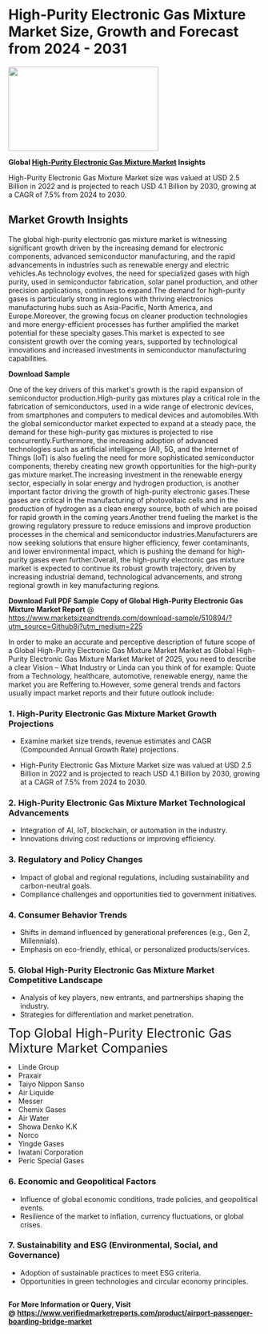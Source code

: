 <H1>High-Purity Electronic Gas Mixture Market Size, Growth and Forecast from 2024 - 2031</H1><img class="aligncenter size-medium wp-image-584254" src="https://thirdeyenews.in/wp-content/uploads/2024/09/Global-Market-Research-300x168.jpeg" alt="" width="300" height="168" /><p><strong>Global&nbsp;<a href="https://www.marketsizeandtrends.com/download-sample/510894/?utm_source=Github8j?utm_medium=225">High-Purity Electronic Gas Mixture Market</a> Insights</strong></p><p>High-Purity Electronic Gas Mixture Market size was valued at USD 2.5 Billion in 2022 and is projected to reach USD 4.1 Billion by 2030, growing at a CAGR of 7.5% from 2024 to 2030.</p><p><h2>Market Growth Insights</h2> <p>The global high-purity electronic gas mixture market is witnessing significant growth driven by the increasing demand for electronic components, advanced semiconductor manufacturing, and the rapid advancements in industries such as renewable energy and electric vehicles.As technology evolves, the need for specialized gases with high purity, used in semiconductor fabrication, solar panel production, and other precision applications, continues to expand.The demand for high-purity gases is particularly strong in regions with thriving electronics manufacturing hubs such as Asia-Pacific, North America, and Europe.Moreover, the growing focus on cleaner production technologies and more energy-efficient processes has further amplified the market potential for these specialty gases.This market is expected to see consistent growth over the coming years, supported by technological innovations and increased investments in semiconductor manufacturing capabilities.</p> <p><strong>Download Sample</strong></p> <p>One of the key drivers of this market's growth is the rapid expansion of semiconductor production.High-purity gas mixtures play a critical role in the fabrication of semiconductors, used in a wide range of electronic devices, from smartphones and computers to medical devices and automobiles.With the global semiconductor market expected to expand at a steady pace, the demand for these high-purity gas mixtures is projected to rise concurrently.Furthermore, the increasing adoption of advanced technologies such as artificial intelligence (AI), 5G, and the Internet of Things (IoT) is also fueling the need for more sophisticated semiconductor components, thereby creating new growth opportunities for the high-purity gas mixture market.The increasing investment in the renewable energy sector, especially in solar energy and hydrogen production, is another important factor driving the growth of high-purity electronic gases.These gases are critical in the manufacturing of photovoltaic cells and in the production of hydrogen as a clean energy source, both of which are poised for rapid growth in the coming years.Another trend fueling the market is the growing regulatory pressure to reduce emissions and improve production processes in the chemical and semiconductor industries.Manufacturers are now seeking solutions that ensure higher efficiency, fewer contaminants, and lower environmental impact, which is pushing the demand for high-purity gases even further.Overall, the high-purity electronic gas mixture market is expected to continue its robust growth trajectory, driven by increasing industrial demand, technological advancements, and strong regional growth in key manufacturing regions.<p><span class=""><strong>Download Full PDF Sample Copy of Global High-Purity Electronic Gas Mixture Market Report</strong> @ <a href="https://www.marketsizeandtrends.com/download-sample/510894/?utm_source=Github8j?utm_medium=225" target="_blank">https://www.marketsizeandtrends.com/download-sample/510894/?utm_source=Github8j?utm_medium=225</a></span></p><p>In order to make an accurate and perceptive description of future scope of a Global&nbsp;High-Purity Electronic Gas Mixture Market Market as Global&nbsp;High-Purity Electronic Gas Mixture Market Market of 2025, you need to describe a clear Vision &ndash; What Industry or Linda can you think of for example: Quote from a Technology, healthcare, automotive, renewable energy, name the market you are Reffering to.However, some general trends and factors usually impact market reports and their future outlook include:</p><h3>1.&nbsp;<strong>High-Purity Electronic Gas Mixture Market Growth Projections</strong></h3><ul><li>Examine market size trends, revenue estimates and CAGR (Compounded Annual Growth Rate) projections.</li><li><p>High-Purity Electronic Gas Mixture Market size was valued at USD 2.5 Billion in 2022 and is projected to reach USD 4.1 Billion by 2030, growing at a CAGR of 7.5% from 2024 to 2030.</p></li></ul><h3>2.&nbsp;<strong>High-Purity Electronic Gas Mixture Market Technological Advancements</strong></h3><ul><li>Integration of AI, IoT, blockchain, or automation in the industry.</li><li>Innovations driving cost reductions or improving efficiency.</li></ul><h3>3.&nbsp;<strong>Regulatory and Policy Changes</strong></h3><ul><li>Impact of global and regional regulations, including sustainability and carbon-neutral goals.</li><li>Compliance challenges and opportunities tied to government initiatives.</li></ul><h3>4.&nbsp;<strong>Consumer Behavior Trends</strong></h3><ul><li>Shifts in demand influenced by generational preferences (e.g., Gen Z, Millennials).</li><li>Emphasis on eco-friendly, ethical, or personalized products/services.</li></ul><h3>5.&nbsp;<strong>Global High-Purity Electronic Gas Mixture Market Competitive Landscape</strong></h3><ul><li>Analysis of key players, new entrants, and partnerships shaping the industry.</li><li>Strategies for differentiation and market penetration.</li></ul><p data-pm-slice="1 1 []"><span style="color: inherit; font-family: inherit; font-size: 25px;">Top Global High-Purity Electronic Gas Mixture Market Companies</span></p><div class="" data-test-id=""><p><li>Linde Group</li><li> Praxair</li><li> Taiyo Nippon Sanso</li><li> Air Liquide</li><li> Messer</li><li> Chemix Gases</li><li> Air Water</li><li> Showa Denko K.K</li><li> Norco</li><li> Yingde Gases</li><li> Iwatani Corporation</li><li> Peric Special Gases</li></p></div><h3>6.&nbsp;<strong>Economic and Geopolitical Factors</strong></h3><ul><li>Influence of global economic conditions, trade policies, and geopolitical events.</li><li>Resilience of the market to inflation, currency fluctuations, or global crises.</li></ul><h3>7.&nbsp;<strong>Sustainability and ESG (Environmental, Social, and Governance)</strong></h3><ul><li>Adoption of sustainable practices to meet ESG criteria.</li><li>Opportunities in green technologies and circular economy principles.</li></ul><h2><strong style="font-size: 14px;">For More Information or Query, Visit @&nbsp;</strong><a style="background-color: #ffffff; font-size: 14px;" href="https://www.marketsizeandtrends.com/report/high-purity-electronic-gas-mixture-market/" target="_blank">https://www.verifiedmarketreports.com/product/airport-passenger-boarding-bridge-market</a></h2>